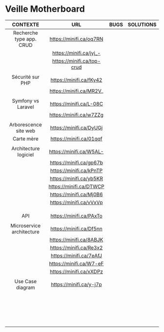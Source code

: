 # **Veille Motherboard**

| CONTEXTE                    |   URL                       | BUGS                                       | SOLUTIONS                          |
|:---------------------------:|:---------------------------:|:------------------------------------------:|:----------------------------------:|
|Recherche type app. CRUD     |https://minifi.ca/oq7RN      |                                            |                                    |
|                             |https://minifi.ca/jyj_-      |                                            |                                    |
|                             |https://minifi.ca/top-crud   |                                            |                                    |
|                             |                             |                                            |                                    |
|Sécurité sur PHP             |https://minifi.ca/fKy42      |                                            |                                    |
|                             |https://minifi.ca/MR2V_      |                                            |                                    |
|                             |                             |                                            |                                    |
|Symfony vs Laravel           |https://minifi.ca/L-08C      |                                            |                                    |
|                             |https://minifi.ca/w7ZZg      |                                            |                                    |
|                             |                             |                                            |                                    |
|Arborescence site web        |https://minifi.ca/DyUGj      |                                            |                                    |
|Carte mère                   |https://minifi.ca/01qqf      |                                            |                                    |
|                             |                             |                                            |                                    |
|Architecture logiciel        |https://minifi.ca/W5AL-      |                                            |                                    |
|                             |https://minifi.ca/gp67b      |                                            |                                    |
|                             |https://minifi.ca/kPnTP      |                                            |                                    |
|                             |https://minifi.ca/yb5KR      |                                            |                                    |
|                             |https://minifi.ca/DTWCP      |                                            |                                    |
|                             |https://minifi.ca/Mj0B6      |                                            |                                    |
|                             |https://minifi.ca/vVxVp      |                                            |                                    |
|                             |                             |                                            |                                    |
|                             |                             |                                            |                                    |
|                             |                             |                                            |                                    |
|API                          |https://minifi.ca/PAxTo      |                                            |                                    |
|                             |                             |                                            |                                    |
|Microservice architecture    |https://minifi.ca/Df5nn      |                                            |                                    |
|                             |https://minifi.ca/8ABJK      |                                            |                                    |
|                             |https://minifi.ca/Re3x2      |                                            |                                    |
|                             |https://minifi.ca/7eAfJ      |                                            |                                    |
|                             |https://minifi.ca/W7-eF      |                                            |                                    |
|                             |https://minifi.ca/xXDPz      |                                            |                                    |
|                             |                             |                                            |                                    |
|Use Case diagram             |https://minifi.ca/y-j7p      |                                            |                                    |
|                             |                             |                                            |                                    |
|                             |                             |                                            |                                    |
|                             |                             |                                            |                                    |
|                             |                             |                                            |                                    |
|                             |                             |                                            |                                    |
|                             |                             |                                            |                                    |
|                             |                             |                                            |                                    |
|                             |                             |                                            |                                    |
|                             |                             |                                            |                                    |
|                             |                             |                                            |                                    |
|                             |                             |                                            |                                    |
|                             |                             |                                            |                                    |
|                             |                             |                                            |                                    |
|                             |                             |                                            |                                    |
|                             |                             |                                            |                                    |
|                             |                             |                                            |                                    |
|                             |                             |                                            |                                    |
|                             |                             |                                            |                                    |
|                             |                             |                                            |                                    |
